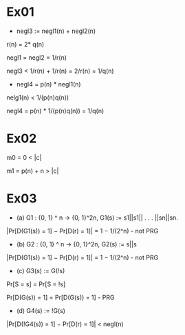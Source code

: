# Ex01

- negl3 :=  negl1(n) + negl2(n)

r(n) = 2* q(n)

negl1 = negl2 = 1/r(n)

negl3 < 1/r(n) + 1/r(n) = 2/r(n) = 1/q(n)

- negl4 = p(n) * negl1(n)

nelg1(n) < 1/(p(n)q(n))

negl4 = p(n) * 1/(p(n)q(n)) = 1/q(n)


# Ex02


m0 = 0 < |c|

m1 = p(n) + n > |c|


# Ex03

- (a)  G1 : {0, 1} ^ n → {0, 1}^2n, G1(s) := s1||s1|| . . . ||sn||sn. 


|Pr[D(G1(s)) = 1] − Pr[D(r) = 1]| = 1 − 1/(2^n)  -  not PRG

- (b)  G2 : {0, 1} ^ n → {0, 1}^2n, G2(s) := s||s

|Pr[D(G1(s)) = 1] − Pr[D(r) = 1]| = 1 − 1/(2^n) -  not PRG

- (c) G3(s) := G(!s)

Pr[S = s] = Pr[S = !s]

Pr[D(G(s)) = 1] = Pr[D(G(s)) = 1] - PRG


- (d) G4(s) := !G(s)

|Pr[D(!G4(s)) = 1] − Pr[D(r) = 1]| < negl(n)